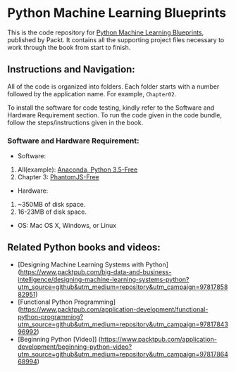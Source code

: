 # Python Machine Learning Blueprints

This is the code repository for [Python Machine Learning Blueprints](https://www.packtpub.com/big-data-and-business-intelligence/python-machine-learning-blueprints?utm_source=github&utm_medium=repository&utm_campaign=9781784394752), published by Packt. It contains all the supporting project files necessary to work through the book from start to finish.

## Instructions and Navigation:

All of the code is organized into folders. Each folder starts with a number followed by the application name. For example, `Chapter02`.

To install the software for code testing, kindly refer to the Software and Hardware Requirement section. To run the code given in the code bundle, follow the steps/instructions given in the book.

### Software and Hardware Requirement:

* Software:
1. All(example):  [Anaconda, Python 3.5-Free](https://www.continuum.io/downloads)
2. Chapter 3:  [PhantomJS-Free](http://phantomjs.org/download.html)

* Hardware:
1. ~350MB of disk space.
2. 16-23MB of disk space.

* OS: Mac OS X, Windows, or Linux


## Related Python books and videos:

* [Designing Machine Learning Systems with Python] (https://www.packtpub.com/big-data-and-business-intelligence/designing-machine-learning-systems-python?utm_source=github&utm_medium=repository&utm_campaign=9781785882951)
* [Functional Python Programming] (https://www.packtpub.com/application-development/functional-python-programming?utm_source=github&utm_medium=repository&utm_campaign=9781784396992)
* [Beginning Python [Video]] (https://www.packtpub.com/application-development/beginning-python-video?utm_source=github&utm_medium=repository&utm_campaign=9781786468994)




